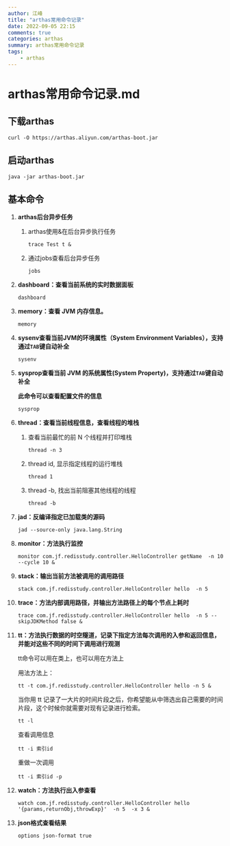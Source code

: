 ```yaml
---
author: 江峰
title: "arthas常用命令记录"
date: 2022-09-05 22:15
comments: true
categories: arthas
summary: arthas常用命令记录
tags: 
	- arthas
---
```


# arthas常用命令记录.md

## 下载arthas

```
curl -O https://arthas.aliyun.com/arthas-boot.jar
```

## 启动arthas

```
java -jar arthas-boot.jar
```

## 基本命令

1. **arthas后台异步任务**

   1. arthas使用&在后台异步执行任务

      ```
      trace Test t &
      ```

   2. 通过jobs查看后台异步任务

      ```
      jobs
      ```

2. **dashboard：查看当前系统的实时数据面板**

   ```text
   dashboard
   ```

3. **memory：查看 JVM 内存信息。**

   ```
   memory
   ```

4. **sysenv查看当前JVM的环境属性（System Environment Variables），支持通过`TAB`键自动补全**

   ```
   sysenv
   ```

5. **sysprop查看当前 JVM 的系统属性(System Property)，支持通过`TAB`键自动补全**

   **此命令可以查看配置文件的信息**

   ```
   sysprop
   ```

6. **thread：查看当前线程信息，查看线程的堆栈**

   1. 查看当前最忙的前 N 个线程并打印堆栈

      ```
      thread -n 3
      ```

   2. thread id, 显示指定线程的运行堆栈

      ```
      thread 1
      ```

   3. thread -b, 找出当前阻塞其他线程的线程

      ```
      thread -b
      ```

7. **jad：反编译指定已加载类的源码**

   ```
   jad --source-only java.lang.String
   ```

8. **monitor：方法执行监控**

   ```
   monitor com.jf.redisstudy.controller.HelloController getName  -n 10  --cycle 10 &
   ```

9. **stack：输出当前方法被调用的调用路径**

   ```
   stack com.jf.redisstudy.controller.HelloController hello  -n 5 
   ```

10. **trace：方法内部调用路径，并输出方法路径上的每个节点上耗时**

    ```
    trace com.jf.redisstudy.controller.HelloController hello  -n 5 --skipJDKMethod false &
    ```

11. **tt：方法执行数据的时空隧道，记录下指定方法每次调用的入参和返回信息，并能对这些不同的时间下调用进行观测**

    tt命令可以用在类上，也可以用在方法上

    用法方法上：

    ```
    tt -t com.jf.redisstudy.controller.HelloController hello -n 5 &
    ```

    当你用 tt 记录了一大片的时间片段之后，你希望能从中筛选出自己需要的时间片段，这个时候你就需要对现有记录进行检索。

    ```
    tt -l
    ```

    查看调用信息

    ```
    tt -i 索引id
    ```

    重做一次调用

    ```
    tt -i 索引id -p
    ```

12. **watch：方法执行出入参查看**

    ```
    watch com.jf.redisstudy.controller.HelloController hello '{params,returnObj,throwExp}'  -n 5  -x 3 &
    ```

13. **json格式查看结果**

    ```
    options json-format true
    ```

    